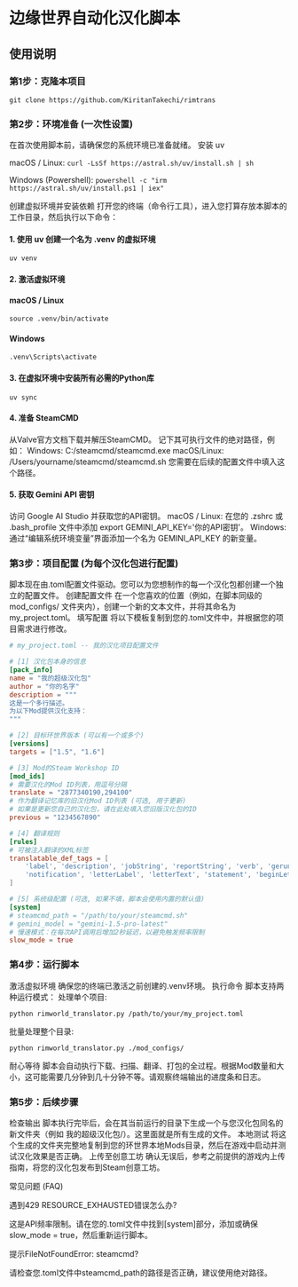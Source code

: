 # 边缘世界自动化汉化脚本

## 使用说明

### 第1步：克隆本项目

`git clone https://github.com/KiritanTakechi/rimtrans`

### 第2步：环境准备 (一次性设置)

在首次使用脚本前，请确保您的系统环境已准备就绪。
安装 uv

macOS / Linux:
`curl -LsSf https://astral.sh/uv/install.sh | sh`


Windows (Powershell):
`powershell -c "irm https://astral.sh/uv/install.ps1 | iex"`


创建虚拟环境并安装依赖
打开您的终端（命令行工具），进入您打算存放本脚本的工作目录，然后执行以下命令：

#### 1. 使用 uv 创建一个名为 .venv 的虚拟环境
`uv venv`

#### 2. 激活虚拟环境
#### macOS / Linux
`source .venv/bin/activate`
#### Windows
`.venv\Scripts\activate`

#### 3. 在虚拟环境中安装所有必需的Python库
`uv sync`

#### 4. 准备 SteamCMD
从Valve官方文档下载并解压SteamCMD。
记下其可执行文件的绝对路径，例如：
Windows: C:/steamcmd/steamcmd.exe
macOS/Linux: /Users/yourname/steamcmd/steamcmd.sh
您需要在后续的配置文件中填入这个路径。

#### 5. 获取 Gemini API 密钥
访问 Google AI Studio 并获取您的API密钥。
macOS / Linux: 在您的 .zshrc 或 .bash_profile 文件中添加 export GEMINI_API_KEY='你的API密钥'。
Windows: 通过“编辑系统环境变量”界面添加一个名为 GEMINI_API_KEY 的新变量。

### 第3步：项目配置 (为每个汉化包进行配置)

脚本现在由.toml配置文件驱动。您可以为您想制作的每一个汉化包都创建一个独立的配置文件。
创建配置文件
在一个您喜欢的位置（例如，在脚本同级的 mod_configs/ 文件夹内），创建一个新的文本文件，并将其命名为 my_project.toml。
填写配置
将以下模板复制到您的.toml文件中，并根据您的项目需求进行修改。
```toml
# my_project.toml -- 我的汉化项目配置文件

# [1] 汉化包本身的信息
[pack_info]
name = "我的超级汉化包"
author = "你的名字"
description = """
这是一个多行描述。
为以下Mod提供汉化支持：
"""

# [2] 目标环世界版本 (可以有一个或多个)
[versions]
targets = ["1.5", "1.6"]

# [3] Mod的Steam Workshop ID
[mod_ids]
# 需要汉化的Mod ID列表，用逗号分隔
translate = "2877340190,294100"
# 作为翻译记忆库的旧汉化Mod ID列表 (可选, 用于更新)
# 如果是更新您自己的汉化包，请在此处填入您旧版汉化包的ID
previous = "1234567890"

# [4] 翻译规则
[rules]
# 可被注入翻译的XML标签
translatable_def_tags = [
    'label', 'description', 'jobString', 'reportString', 'verb', 'gerund',
    'notification', 'letterLabel', 'letterText', 'statement', 'beginLetter',
]

# [5] 系统级配置 (可选, 如果不填，脚本会使用内置的默认值)
[system]
# steamcmd_path = "/path/to/your/steamcmd.sh"
# gemini_model = "gemini-1.5-pro-latest"
# 慢速模式：在每次API调用后增加2秒延迟，以避免触发频率限制
slow_mode = true
```


### 第4步：运行脚本

激活虚拟环境
确保您的终端已激活之前创建的.venv环境。
执行命令
脚本支持两种运行模式：
处理单个项目:

`python rimworld_translator.py /path/to/your/my_project.toml`

批量处理整个目录:

`python rimworld_translator.py ./mod_configs/`

耐心等待
脚本会自动执行下载、扫描、翻译、打包的全过程。根据Mod数量和大小，这可能需要几分钟到几十分钟不等。请观察终端输出的进度条和日志。

### 第5步：后续步骤

检查输出
脚本执行完毕后，会在其当前运行的目录下生成一个与您汉化包同名的新文件夹（例如 我的超级汉化包/）。这里面就是所有生成的文件。
本地测试
将这个生成的文件夹完整地复制到您的环世界本地Mods目录，然后在游戏中启动并测试汉化效果是否正确。
上传至创意工坊
确认无误后，参考之前提供的游戏内上传指南，将您的汉化包发布到Steam创意工坊。

常见问题 (FAQ)

遇到429 RESOURCE_EXHAUSTED错误怎么办?

这是API频率限制。请在您的.toml文件中找到[system]部分，添加或确保slow_mode = true，然后重新运行脚本。

提示FileNotFoundError: steamcmd?

请检查您.toml文件中steamcmd_path的路径是否正确，建议使用绝对路径。